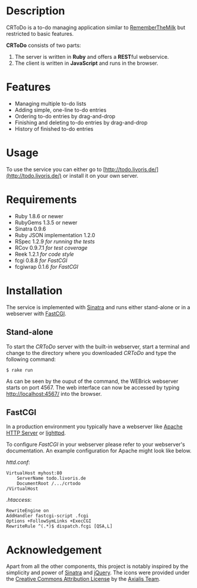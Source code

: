 Description
===========

CRToDo is a to-do managing application similar to [RememberTheMilk][1] but
restricted to basic features.

**CRToDo** consists of two parts:

1. The server is written in **Ruby** and offers a **REST**ful webservice.
2. The client is written in **JavaScript** and runs in the browser.

Features
========

* Managing multiple to-do lists
* Adding simple, one-line to-do entries
* Ordering to-do entries by drag-and-drop
* Finishing and deleting to-do entries by drag-and-drop
* History of finished to-do entries

Usage
=====

To use the service you can either go to
[http://todo.livoris.de/](http://todo.livoris.de/) or
install it on your own server.

Requirements
============

* Ruby 1.8.6 or newer
* RubyGems 1.3.5 or newer
* Sinatra 0.9.6
* Ruby JSON implementation 1.2.0
* RSpec 1.2.9 *for running the tests*
* RCov 0.9.7.1 *for test coverage*
* Reek 1.2.1 *for code style*
* fcgi 0.8.8 *for FastCGI*
* fcgiwrap 0.1.6 *for FastCGI*

Installation
============

The service is implemented with [Sinatra][2] and runs
either stand-alone or in a webserver with [FastCGI][3].

Stand-alone
-----------

To start the *CRToDo* server with the built-in webserver, start a terminal and
change to the directory where you downloaded *CRToDo* and type the following
command:

    $ rake run

As can be seen by the ouput of the command, the WEBrick webserver starts on
port 4567. The web interface can now be accessed by typing
[http://localhost:4567/](http://localhost:4567/) into the browser.

FastCGI
-------

In a production environment you typically have a webserver like
[Apache HTTP Server][4] or
[lighttpd][5].

To configure *FastCGI* in your webserver please refer to your
webserver's documentation. An example configuration for Apache might look like
below.

*httd.conf*:

    VirtualHost myhost:80
        ServerName todo.livoris.de
        DocumentRoot /.../crtodo
    /VirtualHost

*.htaccess*:

    RewriteEngine on
    AddHandler fastcgi-script .fcgi
    Options +FollowSymLinks +ExecCGI
    RewriteRule ^(.*)$ dispatch.fcgi [QSA,L]

Acknowledgement
===============

Apart from all the other components, this project is notably inspired by the
simplicity and power of [Sinatra][2] and [jQuery][6]. The icons were provided
under the [Creative Commons Attribution License][7] by the [Axialis Team][8].

[1]: http://www.rememberthemilk.com/
[2]: http://www.sinatrarb.com/
[3]: http://www.fastcgi.com/
[4]: http://httpd.apache.org/
[5]: http://www.lighttpd.net/
[6]: http://jquery.com/
[7]: http://creativecommons.org/licenses/by/2.5/
[8]: http://axialis.com/
